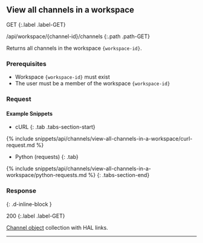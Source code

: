 ## View all channels in a workspace

GET
{:.label .label-GET}

/api/workspace/{channel-id}/channels
{:.path .path-GET}

Returns all channels in the workspace `{workspace-id}`.

### Prerequisites
- Workspace `{workspace-id}` must exist
- The user must be a member of the workspace `{workspace-id}`

### Request
#### Example Snippets
- cURL
{: .tab .tabs-section-start}

{% include snippets/api/channels/view-all-channels-in-a-workspace/curl-request.md %}

- Python (requests)
{: .tab}

{% include snippets/api/channels/view-all-channels-in-a-workspace/python-requests.md %}
{: .tabs-section-end}

### Response
{: .d-inline-block }

200
{:.label .label-GET}

[Channel object](#channel) collection with HAL links.

---
